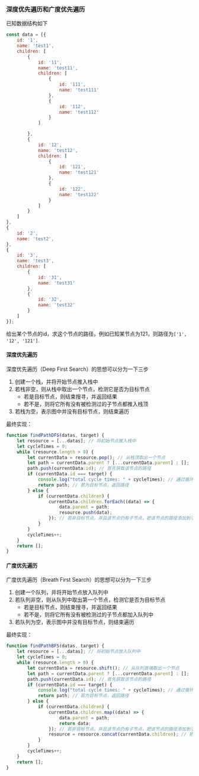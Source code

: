 ### 深度优先遍历和广度优先遍历
已知数据结构如下
```javascript
const data = [{
    id: '1',
    name: 'test1',
    children: [
        {
            id: '11',
            name: 'test11',
            children: [
                {
                    id: '111',
                    name: 'test111'
                },
                {
                    id: '112',
                    name: 'test112'
                }
            ]

        },
        {
            id: '12',
            name: 'test12',
            children: [
                {
                    id: '121',
                    name: 'test121'
                },
                {
                    id: '122',
                    name: 'test122'
                }
            ]
        }
    ]
},
{
    id: '2',
    name: 'test2',
},
{
    id: '3',
    name: 'test3',
    children: [
        {
            id: '31',
            name: 'test31'
        },
        {
            id: '32',
            name: 'test32'
        }
    ]
}];
```
给出某个节点的id，求这个节点的路径，例如已知某节点为121，则路径为`['1', '12', '121']`.
#### 深度优先遍历
深度优先遍历（Deep First Search）的思想可以分为一下三步
1. 创建一个栈，并将开始节点推入栈中
2. 若栈非空，则从栈中取出一个节点，检测它是否为目标节点
   + 若是目标节点，则结束搜寻，并返回结果
   + 若不是，则将它所有没有被检测过的子节点都推入栈顶
3. 若栈为空，表示图中并没有目标节点，则结束遍历

最终实现：
```javascript
function findPathDFS(datas, target) {
    let resource = [...datas]; // 将初始节点推入栈中
    let cycleTimes = 0;
    while (resource.length > 0) {
        let currentData = resource.pop(); // 从栈顶取出一个节点
        let path = currentData.parent ? [...currentData.parent] : [];
        path.push(currentData.id); // 首先获取该节点的路径
        if (currentData.id === target) {
            console.log("total cycle times: " + cycleTimes); // 通过循环次数判断是否符合深度优先
            return path; // 若为目标节点，返回路径
        } else {
            if (currentData.children) {
                currentData.children.forEach((data) => {
                    data.parent = path;
                    resource.push(data);
                }); // 若非目标节点，并且该节点仍有子节点，把该节点的路径添加到子节点中，把所有子节点推入栈顶
            }
        }
        cycleTimes++;
    }
    return [];
}
```
#### 广度优先遍历
广度优先遍历（Breath First Search）的思想可以分为一下三步
1. 创建一个队列，并将开始节点放入队列中
2. 若队列非空，则从队列中取出第一个节点，检测它是否为目标节点
   + 若是目标节点，则结束搜寻，并返回结果
   + 若不是，则将它所有没有被检测过的子节点都加入队列中
3. 若队列为空，表示图中并没有目标节点，则结束遍历

最终实现：
```javascript
function findPathBFS(datas, target) {
    let resource = [...datas]; // 将初始节点放入队列中
    let cycleTimes = 0;
    while (resource.length > 0) {
        let currentData = resource.shift(); // 从队列首端取出一个节点
        let path = currentData.parent ? [...currentData.parent] : [];
        path.push(currentData.id); // 首先获取该节点的路径
        if (currentData.id === target) {
            console.log("total cycle times: " + cycleTimes); // 通过循环次数判断是否符合广度优先
            return path; // 若为目标节点，返回路径
        } else {
            if (currentData.children) {
                currentData.children.map((data) => {
                    data.parent = path;
                    return data;
                }); // 若非目标节点，并且该节点仍有子节点，把该节点的路径添加到子节点中
                resource = resource.concat(currentData.children); // 把所有子节点插入队列尾部
            }
        }
        cycleTimes++;
    }
    return [];
}
```